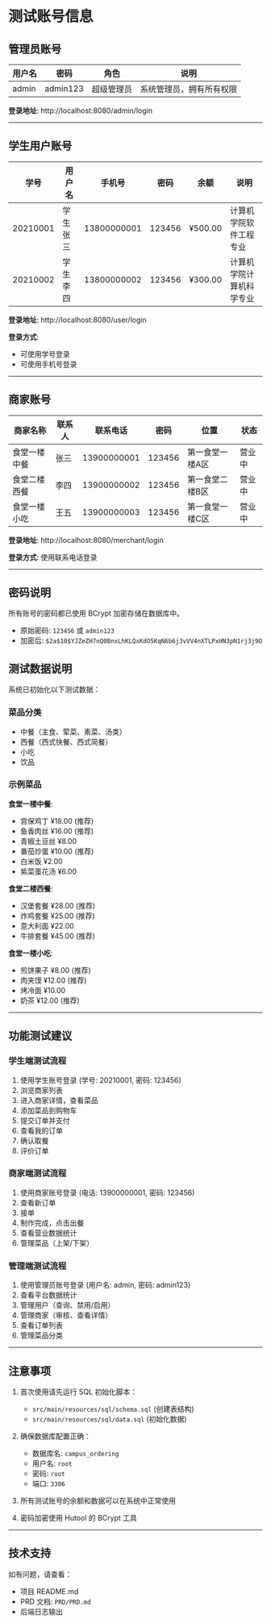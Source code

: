 # 测试账号信息

## 管理员账号

| 用户名 | 密码 | 角色 | 说明 |
|-------|------|------|------|
| admin | admin123 | 超级管理员 | 系统管理员，拥有所有权限 |

**登录地址**: http://localhost:8080/admin/login

---

## 学生用户账号

| 学号 | 用户名 | 手机号 | 密码 | 余额 | 说明 |
|------|--------|--------|------|------|------|
| 20210001 | 学生张三 | 13800000001 | 123456 | ¥500.00 | 计算机学院软件工程专业 |
| 20210002 | 学生李四 | 13800000002 | 123456 | ¥300.00 | 计算机学院计算机科学专业 |

**登录地址**: http://localhost:8080/user/login

**登录方式**: 
- 可使用学号登录
- 可使用手机号登录

---

## 商家账号

| 商家名称 | 联系人 | 联系电话 | 密码 | 位置 | 状态 |
|---------|--------|---------|------|------|------|
| 食堂一楼中餐 | 张三 | 13900000001 | 123456 | 第一食堂一楼A区 | 营业中 |
| 食堂二楼西餐 | 李四 | 13900000002 | 123456 | 第一食堂二楼B区 | 营业中 |
| 食堂一楼小吃 | 王五 | 13900000003 | 123456 | 第一食堂一楼C区 | 营业中 |

**登录地址**: http://localhost:8080/merchant/login

**登录方式**: 使用联系电话登录

---

## 密码说明

所有账号的密码都已使用 BCrypt 加密存储在数据库中。

- 原始密码: `123456` 或 `admin123`
- 加密后: `$2a$10$YJZeZH7nQ0BnxLhKLQxKdO5KqN6b6j3vVV4nXTLPxHN3pN1rj3j9O`

## 测试数据说明

系统已初始化以下测试数据：

### 菜品分类
- 中餐（主食、荤菜、素菜、汤类）
- 西餐（西式快餐、西式简餐）
- 小吃
- 饮品

### 示例菜品

**食堂一楼中餐**:
- 宫保鸡丁 ¥18.00 (推荐)
- 鱼香肉丝 ¥16.00 (推荐)
- 青椒土豆丝 ¥8.00
- 番茄炒蛋 ¥10.00 (推荐)
- 白米饭 ¥2.00
- 紫菜蛋花汤 ¥6.00

**食堂二楼西餐**:
- 汉堡套餐 ¥28.00 (推荐)
- 炸鸡套餐 ¥25.00 (推荐)
- 意大利面 ¥22.00
- 牛排套餐 ¥45.00 (推荐)

**食堂一楼小吃**:
- 煎饼果子 ¥8.00 (推荐)
- 肉夹馍 ¥12.00 (推荐)
- 烤冷面 ¥10.00
- 奶茶 ¥12.00 (推荐)

---

## 功能测试建议

### 学生端测试流程
1. 使用学生账号登录 (学号: 20210001, 密码: 123456)
2. 浏览商家列表
3. 进入商家详情，查看菜品
4. 添加菜品到购物车
5. 提交订单并支付
6. 查看我的订单
7. 确认取餐
8. 评价订单

### 商家端测试流程
1. 使用商家账号登录 (电话: 13900000001, 密码: 123456)
2. 查看新订单
3. 接单
4. 制作完成，点击出餐
5. 查看营业数据统计
6. 管理菜品（上架/下架）

### 管理端测试流程
1. 使用管理员账号登录 (用户名: admin, 密码: admin123)
2. 查看平台数据统计
3. 管理用户（查询、禁用/启用）
4. 管理商家（审核、查看详情）
5. 查看订单列表
6. 管理菜品分类

---

## 注意事项

1. 首次使用请先运行 SQL 初始化脚本：
   - `src/main/resources/sql/schema.sql` (创建表结构)
   - `src/main/resources/sql/data.sql` (初始化数据)

2. 确保数据库配置正确：
   - 数据库名: `campus_ordering`
   - 用户名: `root`
   - 密码: `root`
   - 端口: `3306`

3. 所有测试账号的余额和数据可以在系统中正常使用

4. 密码加密使用 Hutool 的 BCrypt 工具

---

## 技术支持

如有问题，请查看：
- 项目 README.md
- PRD 文档: `PRD/PRD.md`
- 后端日志输出

